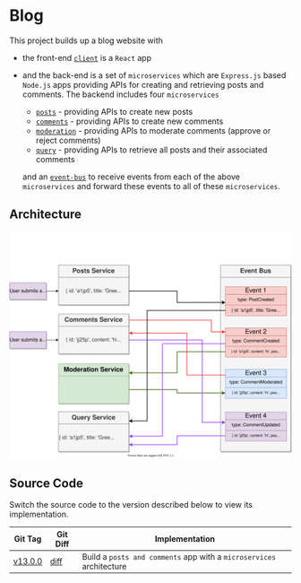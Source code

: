 # Blog

This project builds up a blog website with

* the front-end [`client`](./client) is a `React` app
* and the back-end is a set of `microservices` which are `Express.js` based `Node.js` apps providing APIs for creating and retrieving posts and comments. The backend includes four `microservices`

  * [`posts`](./posts) - providing APIs to create new posts
  * [`comments`](./comments) - providing APIs to create new comments
  * [`moderation`](./moderation) - providing APIs to moderate comments (approve or reject comments)
  * [`query`](./query) - providing APIs to retrieve all posts and their associated comments

  and an [`event-bus`](./event-bus) to receive events from each of the above `microservices` and forward these events to all of these `microservices`.

## Architecture

![System Architecture](./_doc/SystemArchitecture.svg)

## Source Code

Switch the source code to the version described below to view its implementation.

| Git Tag | Git Diff | Implementation |
|---------|----------|----------------|
| [v13.0.0](https://github.com/TranXuanHoang/NodeJS/releases/tag/v13.0.0) | [diff](https://github.com/TranXuanHoang/NodeJS/compare/v12.0.0...v13.0.0) | Build a `posts and comments` app with a `microservices` architecture |
